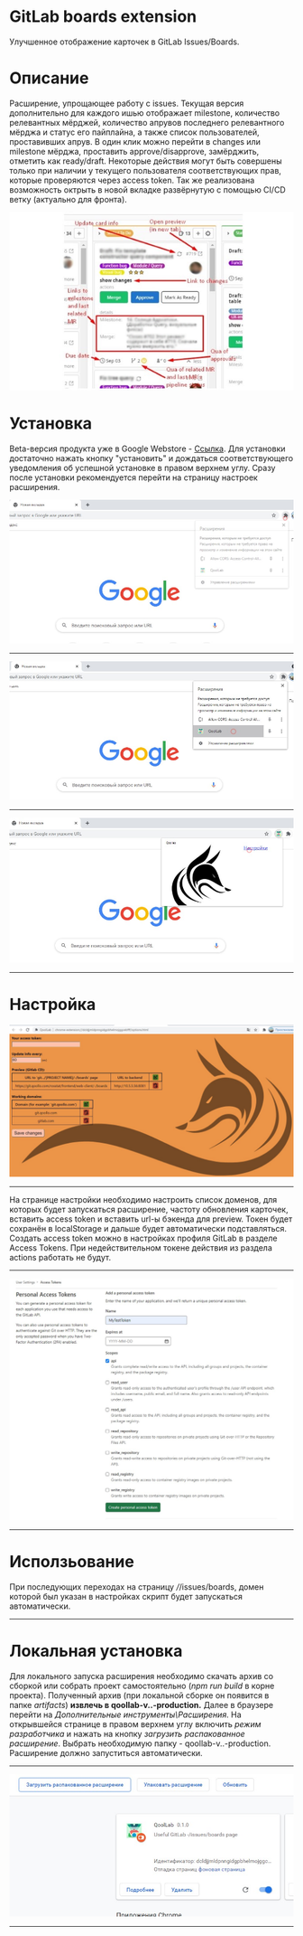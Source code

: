 # GitLab boards extension     
Улучшенное отображение карточек в GitLab Issues/Boards.     
      
# Описание     
Расширение, упрощающее работу с issues. Текущая версия дополнительно для каждого ишью отображает milestone, количество релевантных мёрджей, количество апрувов последнего релевантного мёрджа и статус его пайплайна, а также список пользователей, проставивших апрув. В один клик можно перейти в changes или milestone мёрджа, проставить approve/disapprove, замёрджить, отметить как ready/draft. Некоторые действия могут быть совершены только при наличии у текущего пользователя соответствующих прав, которые проверяются через access token. Так же реализована возможность октрыть в новой вкладке развёрнутую с помощью CI/CD ветку (актуально для фронта).      

![demo](demo/version3/Screenshot_1_640_400.png)      


        

    
# Установка 
Beta-версия продукта уже в Google Webstore - [Ссылка](https://chrome.google.com/webstore/detail/qoollab/anomahlklilbgjkcfmndelcbllhnjkcg?hl=ru&authuser=0). Для установки достаточно нажать кнопку "установить" и дождаться соответствующего уведомления об успешной установке в правом верхнем углу. Сразу после установки рекомендуется перейти на страницу настроек расширения.        
          
![demo](demo/version3/Screenshot_2.jpg)        
***      
![demo](demo/version3/Screenshot_3.jpg)    
***     
![demo](demo/version3/Screenshot_4.jpg)      
***       
           
# Настройка
            
![demo](demo/version3/Screenshot_5.jpg)      
***       
На странице настройки необходимо настроить список доменов, для которых будет запускаться расширение, частоту обновления карточек, вставить access token и вставить url-ы бэкенда для preview. Токен будет сохранён в localStorage и дальше будет автоматически подставляться. Создать access token можно в настройках профиля GitLab в разделе Access Tokens. При недействительном токене действия из раздела actions работать не будут.     
***     
![demo](demo/version1/Screenshot_5.jpg) 
***     
            
# Исползьование       
При последующих переходах на страницу */*/issues/boards, домен которой был указан в настройках скрипт будет запускаться автоматически.
       
***       
             
# Локальная установка
Для локального запуска расширения необходимо скачать архив со сборкой или собрать проект самостоятельно (_npm run build_ в корне проекта). Полученный архив (при локальной сборке он появится в папке _artifacts_) **извлечь в qoollab-v..-production.** Далее в браузере перейти на _Дополнительные инструменты\Расширения_. На открывшейся странице в правом верхнем углу включить _режим разработчика_ и нажать на  кнопку _загрузить распакованное расширение_. Выбрать необходимую папку - qoollab-v..-production. Расширение должно запуститься автоматически.      
***
![demo](demo/version1/Screenshot_6.jpg)       
***
      


